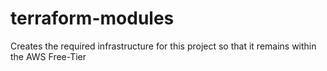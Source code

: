 # terraform-modules
Creates the required infrastructure for this project so that it remains within the AWS Free-Tier
